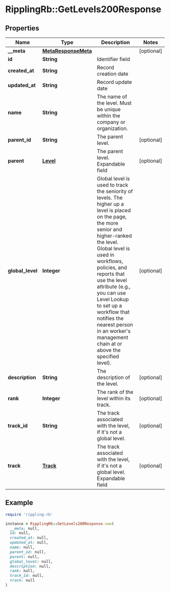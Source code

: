 # RipplingRb::GetLevels200Response

## Properties

| Name | Type | Description | Notes |
| ---- | ---- | ----------- | ----- |
| **__meta** | [**MetaResponseMeta**](MetaResponseMeta.md) |  | [optional] |
| **id** | **String** | Identifier field |  |
| **created_at** | **String** | Record creation date |  |
| **updated_at** | **String** | Record update date |  |
| **name** | **String** | The name of the level. Must be unique within the company or organization. |  |
| **parent_id** | **String** | The parent level. | [optional] |
| **parent** | [**Level**](Level.md) | The parent level.  Expandable field | [optional] |
| **global_level** | **Integer** | Global level is used to track the seniority of levels. The higher up a level is placed on the page, the more senior and higher-ranked the level. Global level is used in workflows, policies, and reports that use the level attribute (e.g., you can use Level Lookup to set up a workflow that notifies the nearest person in an worker&#39;s management chain at or above the specified level). | [optional] |
| **description** | **String** | The description of the level. | [optional] |
| **rank** | **Integer** | The rank of the level within its track. | [optional] |
| **track_id** | **String** | The track associated with the level, if it&#39;s not a global level. | [optional] |
| **track** | [**Track**](Track.md) | The track associated with the level, if it&#39;s not a global level.  Expandable field | [optional] |

## Example

```ruby
require 'rippling-rb'

instance = RipplingRb::GetLevels200Response.new(
  __meta: null,
  id: null,
  created_at: null,
  updated_at: null,
  name: null,
  parent_id: null,
  parent: null,
  global_level: null,
  description: null,
  rank: null,
  track_id: null,
  track: null
)
```


